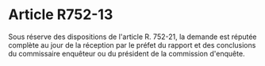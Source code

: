 # Article R752-13

Sous réserve des dispositions de l'article R. 752-21, la demande est réputée complète au jour de la réception par le préfet du rapport et des conclusions du commissaire enquêteur ou du président de la commission d'enquête.
